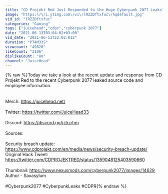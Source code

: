 ```yaml
---
title: "CD Projekt Red Just Responded to the Huge Cyberpunk 2077 Leaks"
image: "https:\/\/i.ytimg.com\/vi\/lRZZDftxfuc\/hqdefault.jpg"
vid_id: "lRZZDftxfuc"
categories: "Gaming"
tags: ["juicehead","cdpr","cyberpunk 2077"]
date: "2021-06-13T03:04:02+03:00"
vid_date: "2021-06-11T22:02:01Z"
duration: "PT4M33S"
viewcount: "49820"
likeCount: "2106"
dislikeCount: "80"
channel: "JuiceHead"
---
```

{% raw %}Today we take a look at the recent update and response from CD Projekt Red to the recent Cyberpunk 2077 leaked source code and employee information. <br /><br /><br />Merch: <a rel="nofollow" target="blank" href="https://juicehead.net/">https://juicehead.net/</a><br /><br />Twitter: <a rel="nofollow" target="blank" href="https://twitter.com/JuiceHead33">https://twitter.com/JuiceHead33</a><br /><br />Discord: <a rel="nofollow" target="blank" href="https://discord.gg/jzhzrhm">https://discord.gg/jzhzrhm</a><br /><br />Sources:<br /><br />Security breach update: <a rel="nofollow" target="blank" href="https://www.cdprojekt.com/en/media/news/security-breach-update/">https://www.cdprojekt.com/en/media/news/security-breach-update/</a><br />Original Hack Tweet: <a rel="nofollow" target="blank" href="https://twitter.com/CDPROJEKTRED/status/1359048125403590660">https://twitter.com/CDPROJEKTRED/status/1359048125403590660</a><br /><br />Thumbnail: <a rel="nofollow" target="blank" href="https://www.nexusmods.com/cyberpunk2077/images/14629">https://www.nexusmods.com/cyberpunk2077/images/14629</a><br />Author - Saxasylum<br /><br />#Cyberpunk2077 #CyberpunkLeaks #CDPR{% endraw %}
